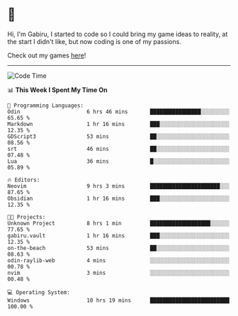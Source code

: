 # 🐀

Hi, I'm Gabiru, I started to code so I could bring my game ideas to reality, at the start I didn't like, but now coding is one of my passions.

Check out my games [here](https://gabiru.art/projetos/)!

---

<!--START_SECTION:waka-->
![Code Time](http://img.shields.io/badge/Code%20Time-556%20hrs%2039%20mins-blue)

📊 **This Week I Spent My Time On** 

```text
💬 Programming Languages: 
Odin                     6 hrs 46 mins       ████████████████░░░░░░░░░   65.65 % 
Markdown                 1 hr 16 mins        ███░░░░░░░░░░░░░░░░░░░░░░   12.35 % 
GDScript3                53 mins             ██░░░░░░░░░░░░░░░░░░░░░░░   08.56 % 
srt                      46 mins             ██░░░░░░░░░░░░░░░░░░░░░░░   07.48 % 
Lua                      36 mins             █░░░░░░░░░░░░░░░░░░░░░░░░   05.89 % 

🔥 Editors: 
Neovim                   9 hrs 3 mins        ██████████████████████░░░   87.65 % 
Obsidian                 1 hr 16 mins        ███░░░░░░░░░░░░░░░░░░░░░░   12.35 % 

🐱‍💻 Projects: 
Unknown Project          8 hrs 1 min         ███████████████████░░░░░░   77.65 % 
gabiru.vault             1 hr 16 mins        ███░░░░░░░░░░░░░░░░░░░░░░   12.35 % 
on-the-beach             53 mins             ██░░░░░░░░░░░░░░░░░░░░░░░   08.63 % 
odin-raylib-web          4 mins              ░░░░░░░░░░░░░░░░░░░░░░░░░   00.78 % 
nvim                     3 mins              ░░░░░░░░░░░░░░░░░░░░░░░░░   00.48 % 

💻 Operating System: 
Windows                  10 hrs 19 mins      █████████████████████████   100.00 % 
```


<!--END_SECTION:waka-->
